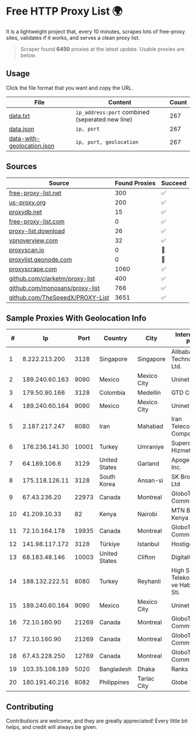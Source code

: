 
# Free HTTP Proxy List 🌍

It is a lightweight project that, every 10 minutes, scrapes lots of free-proxy sites, validates if it works, and serves a clean proxy list.


> Scraper found **6450** proxies at the latest update. Usable proxies are below.

## Usage

Click the file format that you want and copy the URL.


|File|Content|Count|
|----|-------|-----|
|[data.txt](https://raw.githubusercontent.com/themiralay/Proxy-List-World/master/data.txt)|`ip_address:port` combined (seperated new line)|267|
|[data.json](https://raw.githubusercontent.com/themiralay/Proxy-List-World/master/data.json)|`ip, port`|267|
|[data-with-geolocation.json](https://raw.githubusercontent.com/themiralay/Proxy-List-World/master/data-with-geolocation.json)|`ip, port, geolocation`|267|

## Sources

|Source|Found Proxies|Succeed|
|------|-------------|-------|
|[free-proxy-list.net](https://free-proxy-list.net)|300|✅|
|[us-proxy.org](https://www.us-proxy.org)|200|✅|
|[proxydb.net](http://proxydb.net)|15|✅|
|[free-proxy-list.com](https://free-proxy-list.com/?page=&port=&type%5B%5D=http&type%5B%5D=https&up_time=0&search=Search)|0|✅|
|[proxy-list.download](https://www.proxy-list.download/HTTP)|26|✅|
|[vpnoverview.com](https://vpnoverview.com/privacy/anonymous-browsing/free-proxy-servers)|32|✅|
|[proxyscan.io](https://www.proxyscan.io)|0|🚫|
|[proxylist.geonode.com](https://proxylist.geonode.com/api/proxy-list?limit=300&page=1&sort_by=lastChecked&sort_type=desc&protocols=http,https)|0|🚫|
|[proxyscrape.com](https://api.proxyscrape.com/v2/?request=displayproxies&protocol=http&timeout=10000&country=all&ssl=all&anonymity=all)|1060|✅|
|[github.com/clarketm/proxy-list](https://raw.githubusercontent.com/clarketm/proxy-list/master/proxy-list-raw.txt)|400|✅|
|[github.com/monosans/proxy-list](https://raw.githubusercontent.com/monosans/proxy-list/main/proxies/http.txt)|766|✅|
|[github.com/TheSpeedX/PROXY-List](https://raw.githubusercontent.com/TheSpeedX/PROXY-List/master/http.txt)|3651|✅|


## Sample Proxies With Geolocation Info

|#|Ip|Port|Country|City|Internet Service Provider|
|-|--|----|-------|----|-------------------------|
|1|8.222.213.200|3128|Singapore|Singapore|Alibaba (US) Technology Co., Ltd.|
|2|189.240.60.163|9090|Mexico|Mexico City|Uninet S.A. de C.V.|
|3|179.50.90.166|3128|Colombia|Medellín|GTD COLOMBIA|
|4|189.240.60.164|9090|Mexico|Mexico City|Uninet S.A. de C.V.|
|5|2.187.217.247|8080|Iran|Mahabad|Iran Telecommunication Company PJS|
|6|176.236.141.30|10001|Turkey|Umraniye|Superonline Iletisim Hizmetleri A.S.|
|7|64.189.106.6|3129|United States|Garland|Apogee Telecom Inc.|
|8|175.118.126.11|3128|South Korea|Ansan-si|SK Broadband Co Ltd|
|9|67.43.236.20|22973|Canada|Montreal|GloboTech Communications|
|10|41.209.10.33|82|Kenya|Nairobi|MTN Business Kenya|
|11|72.10.164.178|19935|Canada|Montreal|GloboTech Communications|
|12|141.98.117.172|3128|Türkiye|Istanbul|Hostigger INC.|
|13|68.183.48.146|10003|United States|Clifton|DigitalOcean, LLC|
|14|188.132.222.51|8080|Turkey|Reyhanli|High Speed Telekomunikasyon ve Hab. Hiz. Ltd. Sti.|
|15|189.240.60.164|9090|Mexico|Mexico City|Uninet S.A. de C.V.|
|16|72.10.160.90|21269|Canada|Montreal|GloboTech Communications|
|17|72.10.160.90|21269|Canada|Montreal|GloboTech Communications|
|18|67.43.228.250|12769|Canada|Montreal|GloboTech Communications|
|19|103.35.108.189|5020|Bangladesh|Dhaka|Ranks ITT|
|20|180.191.40.216|8082|Philippines|Tarlac City|Globe Telecom|



## Contributing

Contributions are welcome, and they are greatly appreciated! Every
little bit helps, and credit will always be given.

